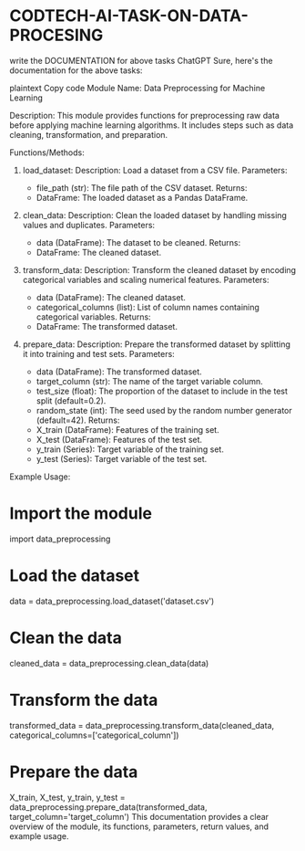 # CODTECH-AI-TASK-ON-DATA-PROCESING
write the DOCUMENTATION for above tasks
ChatGPT
Sure, here's the documentation for the above tasks:

plaintext
Copy code
Module Name: Data Preprocessing for Machine Learning

Description:
This module provides functions for preprocessing raw data before applying machine learning algorithms. It includes steps such as data cleaning, transformation, and preparation.

Functions/Methods:

1. load_dataset:
   Description: Load a dataset from a CSV file.
   Parameters:
     - file_path (str): The file path of the CSV dataset.
   Returns:
     - DataFrame: The loaded dataset as a Pandas DataFrame.

2. clean_data:
   Description: Clean the loaded dataset by handling missing values and duplicates.
   Parameters:
     - data (DataFrame): The dataset to be cleaned.
   Returns:
     - DataFrame: The cleaned dataset.

3. transform_data:
   Description: Transform the cleaned dataset by encoding categorical variables and scaling numerical features.
   Parameters:
     - data (DataFrame): The cleaned dataset.
     - categorical_columns (list): List of column names containing categorical variables.
   Returns:
     - DataFrame: The transformed dataset.

4. prepare_data:
   Description: Prepare the transformed dataset by splitting it into training and test sets.
   Parameters:
     - data (DataFrame): The transformed dataset.
     - target_column (str): The name of the target variable column.
     - test_size (float): The proportion of the dataset to include in the test split (default=0.2).
     - random_state (int): The seed used by the random number generator (default=42).
   Returns:
     - X_train (DataFrame): Features of the training set.
     - X_test (DataFrame): Features of the test set.
     - y_train (Series): Target variable of the training set.
     - y_test (Series): Target variable of the test set.

Example Usage:

# Import the module
import data_preprocessing

# Load the dataset
data = data_preprocessing.load_dataset('dataset.csv')

# Clean the data
cleaned_data = data_preprocessing.clean_data(data)

# Transform the data
transformed_data = data_preprocessing.transform_data(cleaned_data, categorical_columns=['categorical_column'])

# Prepare the data
X_train, X_test, y_train, y_test = data_preprocessing.prepare_data(transformed_data, target_column='target_column')
This documentation provides a clear overview of the module, its functions, parameters, return values, and example usage.


